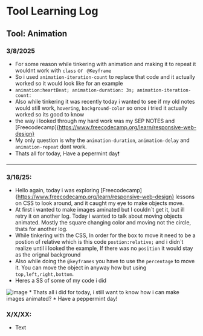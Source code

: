 # Tool Learning Log

## Tool: Animation
### 3/8/2025

* For some reason while tinkering with animation and making it to repeat it wouldnt work with `class` or ` @Keyframe`
*  So i used `animation-iteration-count` to replace that code and it actually worked so it would look like for an example
*  ` animation:heartBeat;
  animation-duration: 3s;
  animation-iteration-count: `
*  Also while tinkering it was recently today i wanted to see if my old notes would still work, `hovering`, `background-color` so once i tried it actually worked so its good to know
* the way i looked through my hard work was my SEP NOTES and [Freecodecamp]{https://www.freecodecamp.org/learn/responsive-web-design}
* My only question is why the `animation-duration`, `animation-delay` and `animation-repeat` dont work.
* Thats all for today, Have a pepermint day❗️

---

### 3/16/25:
* Hello again, today i was exploring [Freecodecamp]{https://www.freecodecamp.org/learn/responsive-web-design} lessons on CSS to look around, and it caught my eye to make objects move.
* At first i wanted to make images aminated but I couldn´t get it, but ill retry it on another log.
Today i wanted to talk about moving objects animated. Mostly the square changing color and moving not the circle, thats for another log.
* While tinkering with the CSS, In order for the box to move it need to be a postion of relative which is this code
`postion:relative;` and i didn´t realize until i looked the example, If there was no `position` it would stay as the orignal background
* Also while doing the `@keyframes` you have to use the `percentage` to move it. You can move the object in anyway how but using `top,left,right,bottom`.
* Heres a SS of some of my code i did
<img scr="image.png" alt=image>
* Thats all i did for today, i still want to know how i can make images animated?
* Have a peppermint day!

### X/X/XX:
* Text


<!--
* Links you used today (websites, videos, etc)
* Things you tried, progress you made, etc
* Challenges, a-ha moments, etc
* Questions you still have
* What you're going to try next
-->
